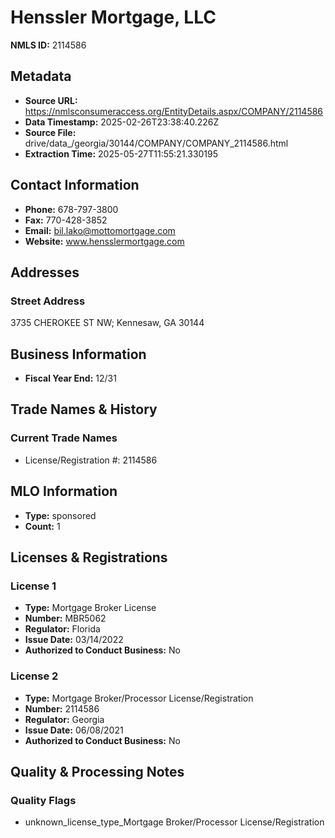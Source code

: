 # Henssler Mortgage, LLC

**NMLS ID:** 2114586

## Metadata
- **Source URL:** https://nmlsconsumeraccess.org/EntityDetails.aspx/COMPANY/2114586
- **Data Timestamp:** 2025-02-26T23:38:40.226Z
- **Source File:** drive/data_/georgia/30144/COMPANY/COMPANY_2114586.html
- **Extraction Time:** 2025-05-27T11:55:21.330195

## Contact Information
- **Phone:** 678-797-3800
- **Fax:** 770-428-3852
- **Email:** bil.lako@mottomortgage.com
- **Website:** www.hensslermortgage.com

## Addresses
### Street Address
3735 CHEROKEE ST NW; Kennesaw, GA 30144

## Business Information
- **Fiscal Year End:** 12/31

## Trade Names & History
### Current Trade Names
- License/Registration #: 2114586

## MLO Information
- **Type:** sponsored
- **Count:** 1

## Licenses & Registrations

### License 1
- **Type:** Mortgage Broker License
- **Number:** MBR5062
- **Regulator:** Florida
- **Issue Date:** 03/14/2022
- **Authorized to Conduct Business:** No

### License 2
- **Type:** Mortgage Broker/Processor License/Registration
- **Number:** 2114586
- **Regulator:** Georgia
- **Issue Date:** 06/08/2021
- **Authorized to Conduct Business:** No

## Quality & Processing Notes
### Quality Flags
- unknown_license_type_Mortgage Broker/Processor License/Registration
